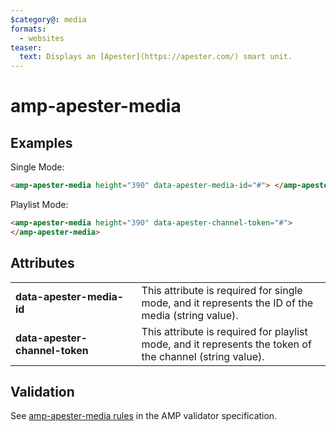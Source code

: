 ```yaml
---
$category@: media
formats:
  - websites
teaser:
  text: Displays an [Apester](https://apester.com/) smart unit.
---
```


<!---
Copyright 2016 The AMP HTML Authors. All Rights Reserved.

Licensed under the Apache License, Version 2.0 (the "License");
you may not use this file except in compliance with the License.
You may obtain a copy of the License at

      http://www.apache.org/licenses/LICENSE-2.0

Unless required by applicable law or agreed to in writing, software
distributed under the License is distributed on an "AS-IS" BASIS,
WITHOUT WARRANTIES OR CONDITIONS OF ANY KIND, either express or implied.
See the License for the specific language governing permissions and
limitations under the License.
-->

# amp-apester-media

## Examples

Single Mode:

```html
<amp-apester-media height="390" data-apester-media-id="#"> </amp-apester-media>
```

Playlist Mode:

```html
<amp-apester-media height="390" data-apester-channel-token="#">
</amp-apester-media>
```

## Attributes

<table>
  <tr>
    <td width="40%"><strong>data-apester-media-id</strong></td>
    <td>This attribute is required for single mode, and it represents the ID of the media (string value).</td>
  </tr>
  <tr>
    <td width="40%"><strong>data-apester-channel-token</strong></td>
    <td>This attribute is required for playlist mode, and it represents the token of the channel (string value).</td>
  </tr>
</table>

## Validation

See [amp-apester-media rules](https://github.com/ampproject/amphtml/blob/master/extensions/amp-apester-media/validator-amp-apester-media.protoascii) in the AMP validator specification.
